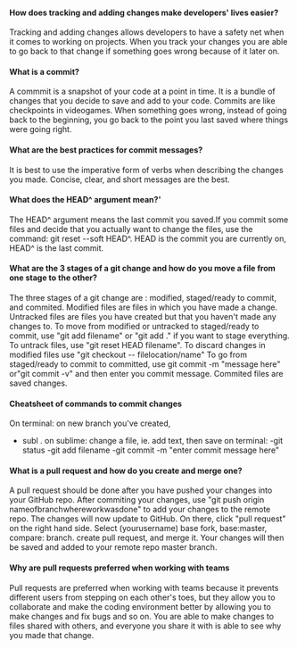 #### How does tracking and adding changes make developers' lives easier?
Tracking and adding changes allows developers to have a safety net when it comes to working on projects. When you track your changes you are able to go back to that change if something goes wrong because of it later on.
#### What is a commit?
A commmit is a snapshot of your code at a point in time. It is a bundle of changes that you decide to save and add to your code. Commits are like checkpoints in videogames. When something goes wrong, instead of going back to the beginning, you go back to the point you last saved where things were going right.
#### What are the best practices for commit messages?
It is best to use the imperative form of verbs when describing the changes you made. Concise, clear, and short messages are the best.
#### What does the HEAD^ argument mean?'
The HEAD^ argument means the last commit you saved.If you commit some files and decide that you actually want to change the files, use the command: git reset --soft HEAD^. HEAD is the commit you are currently on, HEAD^ is the last commit.
#### What are the 3 stages of a git change and how do you move a file from one stage to the other?
The three stages of a git change are : modified, staged/ready to commit, and commited.
Modified files are files in which you have made a change. Untracked files are files you have created but that you haven't made any changes to. To move from modified or untracked to staged/ready to commit, use "git add filename" or "git add ." if you want to stage everything.
To untrack files, use "git reset HEAD filename". To discard changes in modified files use "git checkout -- filelocation/name"
To go from staged/ready to commit to committed, use git commit -m "message here" or"git commit -v" and then enter you commit message.
Commited files are saved changes.
#### Cheatsheet of commands to commit changes
On terminal: on new branch you've created,
- subl .
on sublime: change a file, ie. add text, then save
on terminal:
-git status
-git add filename
-git commit -m "enter commit message here"
#### What is a pull request and how do you create and merge one?
A pull request should be done after you have pushed your changes into your GitHub repo. After commiting your changes, use "git push origin nameofbranchwhereworkwasdone" to add your changes to the remote repo.
The changes will now update to GitHub. On there, click "pull request" on the right hand side.
Select (yourusername) base fork, base:master, compare: branch.
create pull request, and merge it. Your changes will then be saved and added to your remote repo master branch.
#### Why are pull requests preferred when working with teams
Pull requests are preferred when working with teams because it prevents different users from stepping on each other's toes, but they allow you to collaborate and make the coding environment better by allowing you to make changes and fix bugs and so on. You are able to make changes to files shared with others, and everyone you share it with is able to see why you made that change.
